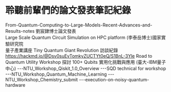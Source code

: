 # 聆聽前輩們的論文發表筆記紀錄  
From-Quantum-Computing-to-Large-Models-Recent-Advances-and-Results-notes 劉宸銉博士論文發表  
Large Scale Quantum Circuit Simulation on HPC platform  (李泰岳博士)國家實驗研究院  
量子產業講座 Tiny Quantum Giant Revolution 訪談紀錄  https://hackmd.io/@Dsv0suEvTomkyZUCTYt0eQ/S1BnL-3Yle 
Road to Quantum Utility Workshop 探討 100+ Qubits 實用化挑戰與應用  (臺大-IBM量子中心) 
---NTU_Workshop_Qiskit_1.0_Overview
---SQD technical for workshop
---NTU_Workshop_Quantum_Machine_Learning
---NTU_Workshop_Chemistry_submit
---execution-on-noisy-quantum-hardware
  





